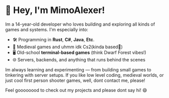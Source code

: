 # 👋 Hey, I'm MimoAlexer!

Im a 14-year-old developer who loves building and exploring all kinds of games and systems. I'm especially into:

- 🛠️ Programming in **Rust**, **C#**, **Java**, **Etc**.
- 🏰 Medieval games and uhmm idk Cs2(kinda based🗿)
- 🖥️ Old-school **terminal-based games** (think Dwarf Forest vibes!)
- 🌐 Servers, backends, and anything that runs behind the scenes

Im always learning and experimenting — from building small games to tinkering with server setups. If you like low level coding, medieval worlds, or just cool first person shooter games, well, dont contact me, please!

Feel goooooood to check out my projects and please dont say hi! 😄
